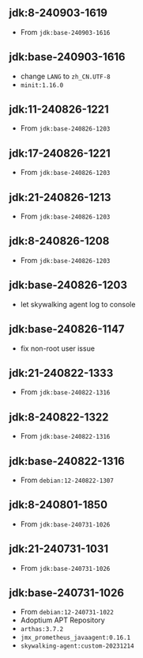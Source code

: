 ## jdk:8-240903-1619

- From `jdk:base-240903-1616`

## jdk:base-240903-1616

- change `LANG` to `zh_CN.UTF-8`
- `minit:1.16.0`

## jdk:11-240826-1221

- From `jdk:base-240826-1203`

## jdk:17-240826-1221

- From `jdk:base-240826-1203`

## jdk:21-240826-1213

- From `jdk:base-240826-1203`

## jdk:8-240826-1208

- From `jdk:base-240826-1203`

## jdk:base-240826-1203

- let skywalking agent log to console

## jdk:base-240826-1147

- fix non-root user issue

## jdk:21-240822-1333

- From `jdk:base-240822-1316`

## jdk:8-240822-1322

- From `jdk:base-240822-1316`

## jdk:base-240822-1316

- From `debian:12-240822-1307`

## jdk:8-240801-1850

- From `jdk:base-240731-1026`

## jdk:21-240731-1031

- From `jdk:base-240731-1026`

## jdk:base-240731-1026

- From `debian:12-240731-1022`
- Adoptium APT Repository
- `arthas:3.7.2`
- `jmx_prometheus_javaagent:0.16.1`
- `skywalking-agent:custom-20231214`
